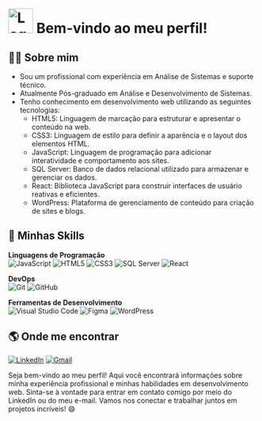 # <img src="https://avatars.githubusercontent.com/u/78954555?s=200&v=4" alt="Logo" width="50" height="50" /> Bem-vindo ao meu perfil!

## 👨‍💼 Sobre mim
- Sou um profissional com experiência em Análise de Sistemas e suporte técnico.
- Atualmente Pós-graduado em Análise e Desenvolvimento de Sistemas.
- Tenho conhecimento em desenvolvimento web utilizando as seguintes tecnologias:
  - HTML5: Linguagem de marcação para estruturar e apresentar o conteúdo na web.
  - CSS3: Linguagem de estilo para definir a aparência e o layout dos elementos HTML.
  - JavaScript: Linguagem de programação para adicionar interatividade e comportamento aos sites.
  - SQL Server: Banco de dados relacional utilizado para armazenar e gerenciar os dados.
  - React: Biblioteca JavaScript para construir interfaces de usuário reativas e eficientes.
  - WordPress: Plataforma de gerenciamento de conteúdo para criação de sites e blogs.

## :rocket: Minhas Skills

**Linguagens de Programação**
<br>
![JavaScript](https://img.shields.io/badge/-JavaScript-333333?style=flat&logo=javascript)
![HTML5](https://img.btwimg.shields.io/badge/-HTML5-333333?style=flat&logo=html5)
![CSS3](https://img.btwimg.shields.io/badge/-CSS3-333333?style=flat&logo=css3)
![SQL Server](https://img.shields.io/badge/-SQL%20Server-333333?style=flat&logo=microsoft-sql-server)
![React](https://img.btwimg.shields.io/badge/-React-333333?style=flat&logo=react)

**DevOps**
<br>
![Git](https://img.btwimg.shields.io/badge/-Git-333333?style=flat&logo=git)
![GitHub](https://img.btwimg.shields.io/badge/-GitHub-333333?style=flat&logo=github)

**Ferramentas de Desenvolvimento**
<br>
![Visual Studio Code](https://img.btwimg.shields.io/badge/-Visual%20Studio%20Code-333333?style=flat&logo=visual-studio-code&logoColor=007ACC)
![Figma](https://img.btwimg.shields.io/badge/-Figma-333333?style=flat&logo=figma&logoColor=007ACC)
![WordPress](https://img.shields.io/badge/-WordPress-21759B?style=flat&logo=wordpress)

## :earth_americas: Onde me encontrar
[![LinkedIn](https://img.btwimg.shields.io/badge/-LinkedIn-0077B5?style=flat&logo=linkedin&logoColor=white)](https://www.linkedin.com/in/fredson-pereira/)
[![Gmail](https://img.btwimg.shields.io/badge/-Gmail-D14836?style=flat&logo=gmail&logoColor=white)](mailto:fredsonpsousa@gmail.com)

Seja bem-vindo ao meu perfil! Aqui você encontrará informações sobre minha experiência profissional e minhas habilidades em desenvolvimento web. Sinta-se à vontade para entrar em contato comigo por meio do LinkedIn ou do meu e-mail. Vamos nos conectar e trabalhar juntos em projetos incríveis! 😄
